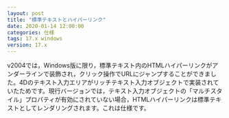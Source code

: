 ```yaml
---
layout: post
title: "標準テキストとハイパーリンク"
date: 2020-01-14 12:00:00
categories: 仕様 
tags: 17.x windows
version: 17.x
---
```


v2004では，Windows版に限り，標準テキスト内のHTMLハイパーリンクがアンダーラインで装飾され，クリック操作でURLにジャンプすることができました。4Dのテキスト入力エリアがリッチテキスト入力オブジェクトで実装されていたためです。現行バージョンでは，テキスト入力オブジェクトの「マルチスタイル」プロパティが有効にされていない場合，HTMLハイパーリンクは標準テキストとしてレンダリングされます。これは仕様です。
